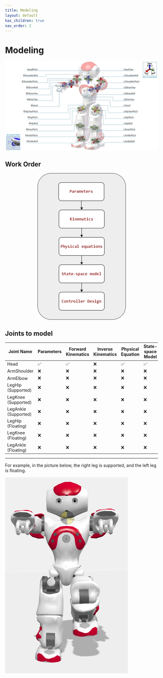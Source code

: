 ```yaml
---
title: Modeling
layout: default
has_children: true
nav_order: 2
---
```


# Modeling

<div align="center">
<img src="../imgs/hardware_jointname.jpg" alt="Joint names">
</div>

## Work Order

<div align="center">
<img src="../imgs/modeling.png" alt="Modeling process">
</div>

## Joints to model

| Joint Name            | Parameters | Forward Kinematics | Inverse Kinematics | Physical Equation | State-space Model | Controller |
|-----------------------|------------|--------------------|--------------------|-------------------|-------------------|------------|
| Head                  | ✅         | ✅                 | ❌                 | ✅                | ✅                | ✅         |
| ArmShoulder           | ❌         | ❌                 | ❌                 | ❌                | ❌                | ❌         |
| ArmElbow              | ❌         | ❌                 | ❌                 | ❌                | ❌                | ❌         |
| LegHip (Supported)    | ❌         | ❌                 | ❌                 | ❌                | ❌                | ❌         |
| LegKnee (Supported)   | ❌         | ❌                 | ❌                 | ❌                | ❌                | ❌         |
| LegAnkle (Supported)  | ❌         | ❌                 | ❌                 | ❌                | ❌                | ❌         |
| LegHip (Floating)     | ❌         | ❌                 | ❌                 | ❌                | ❌                | ❌         |
| LegKnee (Floating)    | ❌         | ❌                 | ❌                 | ❌                | ❌                | ❌         |
| LegAnkle (Floating)   | ❌         | ❌                 | ❌                 | ❌                | ❌                | ❌         |

---

For example, in the picture below, the right leg is supported, and the left leg is floating.

![Robot legs](../imgs/robot.png)
